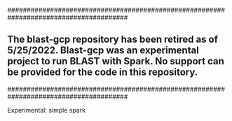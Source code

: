 
#######################################################################################

## The blast-gcp repository has been retired as of 5/25/2022. Blast-gcp was an experimental project to run BLAST with Spark.  No support can be provided for the code in this repository.

#######################################################################################


Experimental: simple spark
